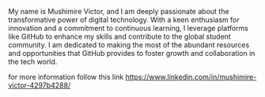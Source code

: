 My name is Mushimire Victor, and I am deeply passionate about the transformative power of digital technology.
With a keen enthusiasm for innovation and a commitment to continuous learning, 
I leverage platforms like GitHub to enhance my skills and contribute to the global student community. 
I am dedicated to making the most of the abundant resources and opportunities that GitHub provides to foster growth and collaboration in the tech world.

for more information follow this link https://www.linkedin.com/in/mushimire-victor-4297b4288/
